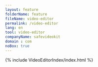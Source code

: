 ```yaml
---
layout: feature
folderName: feature
fileName: video-editor
permalink: /video-editor
lang: en
tool: video-editor
companyName: safevideokit
domain : com
noBox: true
---
```


{% include VideoEditorIndex/index.html %}

   